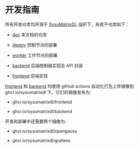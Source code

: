 # 开发指南

所有开发仓库均开源于 [SysuMatrixDL](https://github.com/SysuMatrixDL) 组织下，有若干仓库如下：

- [doc](https://github.com/SysuMatrixDL/doc) 本文档的仓库

- [deploy](https://github.com/SysuMatrixDL/deploy) 控制节点的部署

- [worker](https://github.com/SysuMatrixDL/worker) 工作节点的部署

- [backend](https://github.com/SysuMatrixDL/backend) 后端控制器实现及 API 封装

- [frontend](https://github.com/SysuMatrixDL/frontend) 前端实现

[frontend](https://github.com/SysuMatrixDL/frontend) 和 [backend](https://github.com/SysuMatrixDL/backend) 均使用 github actions 自动化打包上传镜像到 ghcr.io/sysumatrixdl 下。它们的镜像发布为:

- ghcr.io/sysumatrixdl/frontend

- ghcr.io/sysumatrixdl/backend

开发和部署中还需要两个镜像为:

- ghcr.io/sysumatrixdl/opengauss

- ghcr.io/sysumatrixdl/grafana
